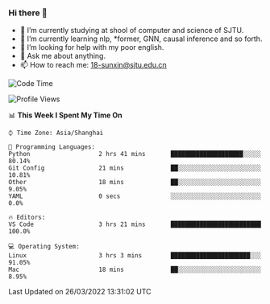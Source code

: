 ### Hi there 👋

<!--
**sunxin000/sunxin000** is a ✨ _special_ ✨ repository because its `README.md` (this file) appears on your GitHub profile.

Here are some ideas to get you started:

- 🔭 I’m currently working on ...
- 🌱 I’m currently learning ...
- 👯 I’m looking to collaborate on ...
- 🤔 I’m looking for help with ...
- 💬 Ask me about ...
- 📫 How to reach me: ...
- 😄 Pronouns: ...
- ⚡ Fun fact: ...
-->
- 🏫 I’m currently studying at shool of computer and science of SJTU.
- 🌱 I’m currently learning nlp, \*former, GNN, causal inference and so forth.
- 🤔 I’m looking for help with my poor english.
- 💬 Ask me about anything.
- 📫 How to reach me: 18-sunxin@sjtu.edu.cn
<!--START_SECTION:waka-->
![Code Time](http://img.shields.io/badge/Code%20Time-126%20hrs%2014%20mins-blue)

![Profile Views](http://img.shields.io/badge/Profile%20Views-10-blue)

📊 **This Week I Spent My Time On** 

```text
⌚︎ Time Zone: Asia/Shanghai

💬 Programming Languages: 
Python                   2 hrs 41 mins       ████████████████████░░░░░   80.14% 
Git Config               21 mins             ██░░░░░░░░░░░░░░░░░░░░░░░   10.81% 
Other                    18 mins             ██░░░░░░░░░░░░░░░░░░░░░░░   9.05% 
YAML                     0 secs              ░░░░░░░░░░░░░░░░░░░░░░░░░   0.0%

🔥 Editors: 
VS Code                  3 hrs 21 mins       █████████████████████████   100.0%

💻 Operating System: 
Linux                    3 hrs 3 mins        ██████████████████████░░░   91.05% 
Mac                      18 mins             ██░░░░░░░░░░░░░░░░░░░░░░░   8.95%

```


 Last Updated on 26/03/2022 13:31:02 UTC
<!--END_SECTION:waka-->

